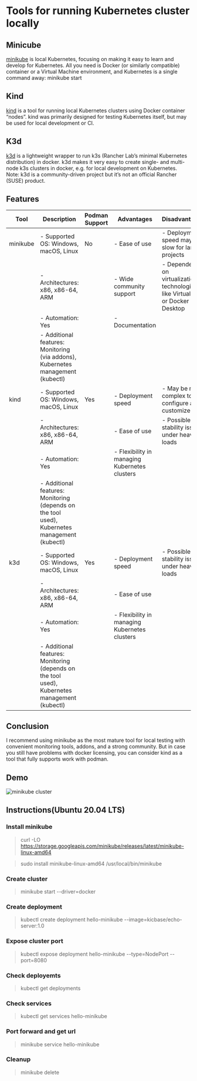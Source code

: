 # Tools for running Kubernetes cluster locally

## Minicube

[minikube](https://minikube.sigs.k8s.io/docs/start/) is local Kubernetes, focusing on making it easy to learn and develop for Kubernetes.
All you need is Docker (or similarly compatible) container or a Virtual Machine environment, and Kubernetes is a single command away: minikube start

## Kind

[kind](https://kind.sigs.k8s.io/docs/user/quick-start/) is a tool for running local Kubernetes clusters using Docker container “nodes”.
kind was primarily designed for testing Kubernetes itself, but may be used for local development or CI.

## K3d

[k3d](https://k3d.io/v5.5.1/) is a lightweight wrapper to run k3s (Rancher Lab’s minimal Kubernetes distribution) in docker.
k3d makes it very easy to create single- and multi-node k3s clusters in docker, e.g. for local development on Kubernetes.
Note: k3d is a community-driven project but it’s not an official Rancher (SUSE) product.

## Features
| Tool      | Description                                                         | Podman Support | Advantages                                                                                                      | Disadvantages                                                                                                                      |
|-----------|---------------------------------------------------------------------|----------------|----------------------------------------------------------------------------------------------------------------|------------------------------------------------------------------------------------------------------------------------------------|
| minikube  | - Supported OS: Windows, macOS, Linux                               | No             | - Ease of use                                                                                                  | - Deployment speed may be slow for large projects                                                                                    |
|           | - Architectures: x86, x86-64, ARM                                   |                | - Wide community support                                                                                       | - Dependency on virtualization technologies like VirtualBox or Docker Desktop                                                       |
|           | - Automation: Yes                                                   |                | - Documentation                                                                                                |                                                                                                                                    |
|           | - Additional features: Monitoring (via addons), Kubernetes management (kubectl) |            |                                                                                                                |                                                                                                                                    |
| kind      | - Supported OS: Windows, macOS, Linux                               | Yes            | - Deployment speed                                                                                             | - May be more complex to configure and customize                                                                                     |
|           | - Architectures: x86, x86-64, ARM                                   |                | - Ease of use                                                                                                  | - Possible stability issues under heavy loads                                                                                       |
|           | - Automation: Yes                                                   |                | - Flexibility in managing Kubernetes clusters                                                                 |                                                                                                                                    |
|           | - Additional features: Monitoring (depends on the tool used), Kubernetes management (kubectl) | |                                                                       |                                                                                                                                    |
| k3d       | - Supported OS: Windows, macOS, Linux                               | Yes            | - Deployment speed                                                                                             | - Possible stability issues under heavy loads                                                                                       |
|           | - Architectures: x86, x86-64, ARM                                   |                | - Ease of use                                                                                                  |                                                                                                                                    |
|           | - Automation: Yes                                                   |                | - Flexibility in managing Kubernetes clusters                                                                 |                                                                                                                                    |
|           | - Additional features: Monitoring (depends on the tool used), Kubernetes management (kubectl) | |                                                                       |                                                                                                                                    |

## Conclusion

I recommend using minikube as the most mature tool for local testing with convenient monitoring tools, addons, and a strong community. But in case you still have problems with docker licensing, you can consider kind as a tool that fully supports work with podman.

## Demo

![minikube cluster](https://github.com/ivanmartovytskyi/AsciiArtify/blob/demo.gif)

## Instructions(Ubuntu 20.04 LTS)

### Install minikube
> curl -LO https://storage.googleapis.com/minikube/releases/latest/minikube-linux-amd64

> sudo install minikube-linux-amd64 /usr/local/bin/minikube

### Create cluster
> minikube start --driver=docker

### Create deployment
> kubectl create deployment hello-minikube --image=kicbase/echo-server:1.0

### Expose cluster port
> kubectl expose deployment hello-minikube --type=NodePort --port=8080

### Check deployemts
> kubectl get deployments

### Check services
> kubectl get services hello-minikube

### Port forward and get url
> minikube service hello-minikube

### Cleanup
> minikube delete
